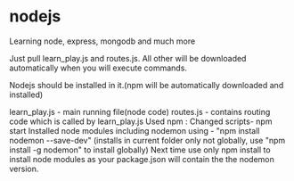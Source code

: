 # nodejs
Learning node, express, mongodb and much more

Just pull learn_play.js and routes.js.
All other will be downloaded automatically when you will execute commands.

Nodejs should be installed in it.(npm will be automatically downloaded and installed)

learn_play.js - main running file(node code)
routes.js - contains routing code which is called by learn_play.js
Used npm :
    Changed scripts-
        npm start
    Installed node modules including nodemon using - "npm install nodemon --save-dev" (installs in current folder only not globally,
                                                                                      use "npm install -g nodemon" to install globally)
    Next time use only npm install to install node modules as your package.json will contain the the nodemon version.



  
